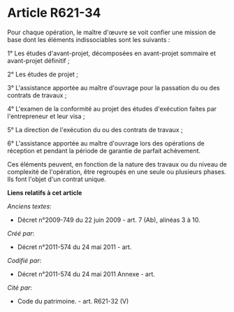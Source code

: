 # Article R621-34

Pour chaque opération, le maître d'œuvre se voit confier une mission de base dont les éléments indissociables sont les
suivants :

1° Les études d'avant-projet, décomposées en avant-projet sommaire et avant-projet définitif ;

2° Les études de projet ;

3° L'assistance apportée au maître d'ouvrage pour la passation du ou des contrats de travaux ;

4° L'examen de la conformité au projet des études d'exécution faites par l'entrepreneur et leur visa ;

5° La direction de l'exécution du ou des contrats de travaux ;

6° L'assistance apportée au maître d'ouvrage lors des opérations de réception et pendant la période de garantie de parfait
achèvement.

Ces éléments peuvent, en fonction de la nature des travaux ou du niveau de complexité de l'opération, être regroupés en une
seule ou plusieurs phases. Ils font l'objet d'un contrat unique.

**Liens relatifs à cet article**

_Anciens textes_:

  - Décret n°2009-749 du 22 juin 2009 - art. 7 (Ab), alinéas 3 à 10.

_Créé par_:

  - Décret n°2011-574 du 24 mai 2011  - art.

_Codifié par_:

  - Décret n°2011-574 du 24 mai 2011 Annexe - art.

_Cité par_:

  - Code du patrimoine. - art. R621-32 (V)
